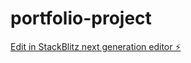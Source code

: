 # portfolio-project

[Edit in StackBlitz next generation editor ⚡️](https://stackblitz.com/~/github.com/SummerSnowM/portfolio-project)